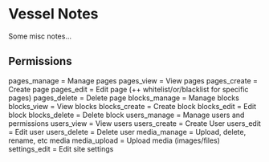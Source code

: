 # Vessel Notes

Some misc notes...

## Permissions

pages_manage      = Manage pages
	pages_view    = View pages
	pages_create  = Create page
	pages_edit    = Edit page (++ whitelist/or/blacklist for specific pages)
	pages_delete  = Delete page
blocks_manage     = Manage blocks
	blocks_view   = View blocks
	blocks_create = Create block
	blocks_edit   = Edit block
	blocks_delete = Delete block
users_manage      = Manage users and permissions
	users_view    = View users
	users_create  = Create User
	users_edit    = Edit user
	users_delete  = Delete user
media_manage      = Upload, delete, rename, etc media
	media_upload  = Upload media (images/files)
settings_edit     = Edit site settings